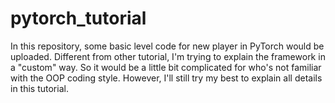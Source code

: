 # pytorch_tutorial
In this repository, some basic level code for new player in PyTorch would be uploaded. 
Different from other tutorial, I'm trying to explain the framework in a "custom" way.
So it would be a little bit complicated for who's not familiar with the OOP coding style.
However, I'll still try my best to explain all details in this tutorial.
